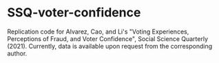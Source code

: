 # SSQ-voter-confidence
Replication code for Alvarez, Cao, and Li's "Voting Experiences, Perceptions of Fraud, and Voter Confidence", Social Science Quarterly (2021).
Currently, data is available upon request from the corresponding author.
